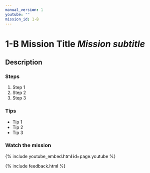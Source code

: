 ```yaml
---
manual_version: 1
youtube: ""
mission_id: 1-B
---
```


# 1-B Mission Title *Mission subtitle*

## Description

### Steps

1. Step 1
2. Step 2
3. Step 3

### Tips

* Tip 1
* Tip 2
* Tip 3

### Watch the mission

{% include youtube_embed.html id=page.youtube %}

{% include feedback.html %}